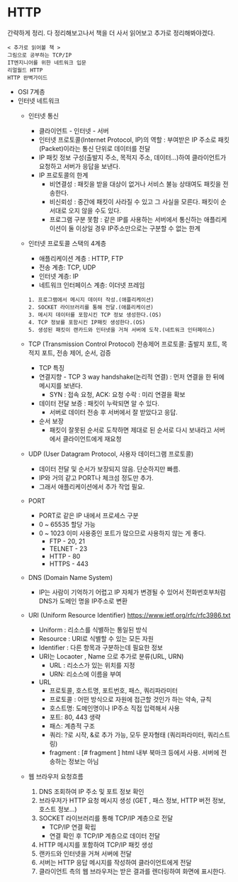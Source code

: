 # HTTP
간략하게 정리. 다 정리해보고나서 책을 더 사서 읽어보고 추가로 정리해봐야겠다. 

```
< 추가로 읽어볼 책 >
그림으로 공부하는 TCP/IP
IT엔지니어를 위한 네트워크 입문
리얼월드 HTTP
HTTP 완벽가이드
```

- OSI 7계층
- 인터넷 네트워크
	- 인터넷  통신
		- 클라이언트 - 인터넷 - 서버
		- 인터넷 프로토콜(Internet Protocol, IP)의 역할 : 부여받은 IP 주소로 패킷(Packet)이라는 통신 단위로 데이터를 전달 
		- IP 패킷 정보 구성(출발지 주소, 목적지 주소, 데이터...)하여 클라이언트가 요청하고 서버가 응답을 보낸다.
		- IP 프로토콜의 한계 
			- 비연결성 : 패킷을 받을 대상이 없거나 서비스 불능 상태여도 패킷을 전송한다.
			- 비신뢰성 : 중간에 패킷이 사라질 수 있고 그 사실을 모른다. 패킷이 순서대로 오지 않을 수도 있다. 
			- 프로그램 구분 못함 : 같은 IP를 사용하는 서버에서 통신하는 애플리케이션이 둘 이상일 경우 IP주소만으로는 구분할 수 없는 한계
	
	- 인터넷 프로토콜 스택의 4계층
		- 애플리케이션 계층 : HTTP, FTP 
		- 전송 계층: TCP, UDP			 	
		- 인터넷 계층: IP						
		- 네트워크 인터페이스 계층: 이더넷 프레임
		
		```text
		1. 프로그램에서 메시지 데이터 작성.(애플리케이션)
		2. SOCKET 라이브러리를 통해 전달.(애플리케이션)
		3. 메시지 데이터를 포함시킨 TCP 정보 생성한다.(OS)
		4. TCP 정보를 포함시킨 IP패킷 생성한다.(OS)
		5. 생성된 패킷이 랜카드와 인터넷을 거쳐 서버에 도착.(네트워크 인터페이스) 
		```
	- TCP (Transmission Control Protocol) 전송제어 프로토콜:  출발지 포트, 목적지 포트, 전송 제어, 순서, 검증
		- TCP 특징
		- 연결지향 - TCP 3 way handshake(논리적 연결) : 먼저 연결을 한 뒤에 메시지를 보낸다. 
			- SYN : 접속 요청, ACK: 요청 수락 : 미리 연결을 확보  
		- 데이터 전달 보증 : 패킷이 누락되면 알 수 있다. 
			- 서버로 데이터 전송 후 서버에서 잘 받았다고 응답.
		- 순서 보장
			- 패킷이 잘못된 순서로 도착하면 제대로 된 순서로 다시 보내라고 서버에서 클라이언트에게 재요청
	- UDP (User Datagram Protocol, 사용자 데이터그램 프로토콜)
		- 데이터 전달 및 순서가 보장되지 않음. 단순하지만 빠름. 
		- IP와 거의 같고 PORT나 체크섬 정도만 추가.
		- 그래서 애플리케이션에서 추가 작업 필요.

	- PORT
		- PORT로 같은 IP 내에서 프로세스 구분
		- 0 ~ 65535 할당 가능
		- 0 ~ 1023 이미 사용중인 포트가 많으므로 사용하지 않는 게 좋다.
			- FTP - 20, 21
			- TELNET - 23
			- HTTP - 80
			- HTTPS - 443

	- DNS (Domain Name System)
		- IP는 사람이 기억하기 어렵고 IP 자체가 변경될 수 있어서 전화번호부처럼 DNS가 도메인 명을 IP주소로 변환
	- URI (Uniform Resource Identifier) https://www.ietf.org/rfc/rfc3986.txt
		- Uniform : 리소스를 식별하는 통일된 방식
		- Resource : URI로 식별할 수 있는 모든 자원
		- Identifier : 다른 항목과 구분하는데 필요한 정보
		- URI는 Locaoter , Name 으로 추가로 분류(URL, URN)
			- URL : 리소스가 있는 위치를 지정 
			- URN: 리소스에 이름을 부여
		- URL
			- 프로토콜, 호스트명, 포트번호, 패스, 쿼리파라미터
			- 프로토콜 : 어떤 방식으로 자원에 접근할 것인가 하는 약속, 규칙
			- 호스트명: 도메인명이나 IP주소 직접 입력해서 사용
			- 포트: 80, 443 생략
			- 패스: 계층적 구조
			- 쿼리: ?로 시작, &로 추가 가능, 모두 문자형태  (쿼리파라미터, 쿼리스트링) 
			- fragment : [# fragment ] html 내부 북마크 등에서 사용. 서버에 전송하는 정보는 아님

	- 웹 브라우저 요청흐름 
		1. DNS 조회하여 IP 주소 및 포트 정보 확인
		2. 브라우저가 HTTP 요청 메시지 생성 (GET , 패스 정보, HTTP 버전 정보, 호스트 정보...)
		3. SOCKET 라이브러리를 통해 TCP/IP 계층으로 전달
			- TCP/IP 연결 확립
			- 연결 확인 후 TCP/IP 계층으로 데이터 전달
		4. HTTP 메시지를 포함하여 TCP/IP 패킷 생성
		5. 랜카드와 인터넷을 거쳐 서버에 전달
		6. 서버는 HTTP 응답 메시지를 작성하여 클라이언트에게 전달
		7. 클라이언트 측의 웹 브라우저는 받은 결과를 렌더링하여 화면에 표시한다.